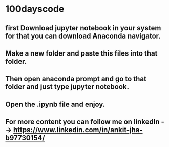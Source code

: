 # 100dayscode

## first Download jupyter notebook in your system for that you can download Anaconda navigator.
## Make a new folder and paste this files into that folder.
## Then open anaconda prompt and go to that folder and just type jupyter notebook.
## Open the .ipynb file and enjoy.
## For more content you can follow me on linkedln --> https://www.linkedin.com/in/ankit-jha-b97730154/
